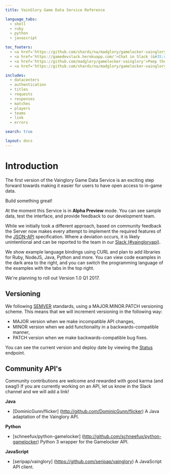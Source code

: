 ```yaml
---
title: VainGlory Game Data Service Reference

language_tabs:
  - shell
  - ruby
  - python
  - javascript

toc_footers:
  - <a href='https://github.com/shards/na/madglory/gamelocker-vainglory/milestones'>Build the Roadmap!</a>
  - <a href='https://gamedevslack.herokuapp.com/'>Chat in Slack (&#35;vaingloryapi)!</a>
  - <a href='https://github.com/madglory/gamelocker-vainglory'>Peep the Docs!</a>
  - <a href='https://github.com/shards/na/madglory/gamelocker-vainglory/issues'>Log a bug!</a>

includes:
  - datacenters
  - authentication
  - titles
  - requests
  - responses
  - matches
  - players
  - teams
  - link
  - errors

search: true

layout: docs
---
```

# Introduction

The first version of the Vainglory Game Data Service is an exciting step forward
towards making it easier for users to have open access to in-game data.

Build something great! 

At the moment this Service is in **Alpha Preview** mode.  You can see sample data,
test the interface, and provide feedback to our development team.  

While we initially took a different approach, based on community feedback
the Server now makes every attempt to implement the required features of the
[JSON-API](http://jsonapi.org/) specification. Where a deviation occurs, it is likely
unintentional and can be reported to the team in our [Slack (#vaingloryapi)](gamedevelopment.slack.com).

We show example language bindings using CURL and plan to add libraries for Ruby,
NodeJS, Java, Python and more. You can view code examples in the dark area to the right, and
you can switch the programming language of the examples with the tabs in the
top right.

We're planning to roll out Version 1.0 Q1 2017.


## Versioning

We following [SEMVER](http://semver.org/) standards, using a MAJOR.MINOR.PATCH versioning scheme. This means that we will increment versioning in the following way:

  * MAJOR version when we make incompatible API changes,
  * MINOR version when we add functionality in a backwards-compatible manner,
  * PATCH version when we make backwards-compatible bug fixes.

You can see the current version and deploy date by viewing the [Status](https://api.dc01.gamelockerapp.com/status) endpoint.


## Community API's

Community contributions are welcome and rewarded with good karma (and swag!) 
If you are currently working on an API, let us know in the Slack channel and we will add a link! 

**Java**

* [DominicGunn/flicker] (http://github.com/DominicGunn/flicker) A Java adaptation of the Vainglory API.

**Python**

* [schneefux/python-gamelocker] (http://github.com/schneefux/python-gamelocker) Python 3 wrapper for the Gamelocker API.

**JavaScript**

* [seripap/vainglory] (https://github.com/seripap/vainglory) A JavaScript API client.